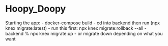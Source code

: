 # Hoopy_Doopy

Starting the app:
    - docker-compose build
    - cd into backend then run (npx knex migrate:latest)
    - run this first: npx knex migrate:rollback --all
    - backend % npx knex migrate:up
    - or migrate down depending on what you want
    
    